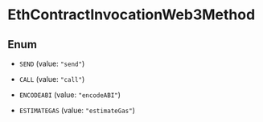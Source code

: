 

# EthContractInvocationWeb3Method

## Enum


* `SEND` (value: `"send"`)

* `CALL` (value: `"call"`)

* `ENCODEABI` (value: `"encodeABI"`)

* `ESTIMATEGAS` (value: `"estimateGas"`)



